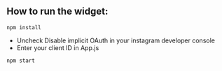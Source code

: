 How to run the widget:
---
```shell
npm install
```
* Uncheck  Disable implicit OAuth in your instagram developer console
* Enter your client ID in App.js

```shell
npm start
```
